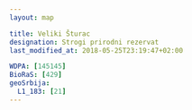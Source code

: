 ```yaml
---
layout: map

title: Veliki Šturac
designation: Strogi prirodni rezervat
last_modified_at: 2018-05-25T23:19:47+02:00

WDPA: [145145]
BioRaS: [429]
geoSrbija:
  L1_183: [21]
---
```

